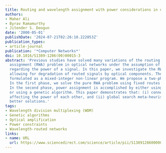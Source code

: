 ```yaml
---
title: Routing and wavelength assignment with power considerations in optical networks
authors:
- Maher Ali
- Byrav Ramamurthy
- Jitender S. Deogun
date: '2000-05-01'
publishDate: '2024-07-21T02:26:10.222053Z'
publication_types:
- article-journal
publication: '*Computer Networks*'
doi: 10.1016/S1389-1286(00)00015-3
abstract: 'Previous studies have solved many variations of the routing and wavelength
  assignment (RWA) problem in optical networks under the assumption of perfect conditions
  regarding the power of a signal. In this paper, we investigate the RWA problem while
  allowing for degradation of routed signals by optical components. The problem is
  formulated as a mixed-integer non-linear program. We propose a two-phase approach.
  In the first phase, we solve the pure RWA problem using fixed routes for every connection.
  In the second phase, power assignment is accomplished by either using a heuristic
  or using a genetic algorithm. This paper demonstrates that: (i) connections do interact
  affecting the power of each other, and (ii) global search meta-heuristics provide
  better solutions.'
tags:
- Wavelength division multiplexing (WDM)
- Genetic algorithms
- Optical amplification
- Power constraints
- Wavelength-routed networks
links:
- name: URL
  url: https://www.sciencedirect.com/science/article/pii/S1389128600000153
---
```

